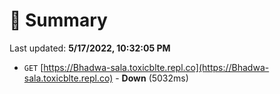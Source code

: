 # 📖 Summary
Last updated: **5/17/2022, 10:32:05 PM**

- `GET` [https://Bhadwa-sala.toxicblte.repl.co](https://Bhadwa-sala.toxicblte.repl.co) - **Down** (5032ms)
